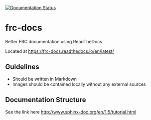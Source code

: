 [![Documentation Status](https://readthedocs.org/projects/frc-docs/badge/?version=latest)](https://frc-docs.readthedocs.io/en/latest/?badge=latest)

# frc-docs
Better FRC documentation using ReadTheDocs

Located at https://frc-docs.readthedocs.io/en/latest/

## Guidelines
- Should be written in Markdown
- Images should be contained locally without any external sources

## Documentation Structure
See the link here http://www.sphinx-doc.org/en/1.5/tutorial.html

